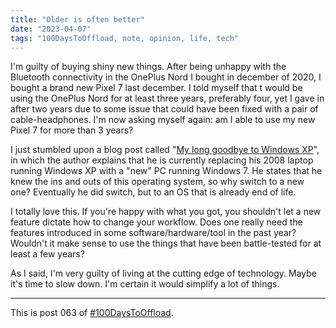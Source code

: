 ```yaml
---
title: "Older is often better"
date: "2023-04-07"
tags: "100DaysToOffload, note, opinion, life, tech"
---
```


I'm guilty of buying shiny new things. After being unhappy with the Bluetooth connectivity in the OnePlus Nord I bought in december of 2020, I bought a brand new Pixel 7 last december. I told myself that t would be using the OnePlus Nord for at least three years, preferably four, yet I gave in after two years due to some issue that could have been fixed with a pair of cable-headphones. I'm now asking myself again: am I able to use my new Pixel 7 for more than 3 years?

I just stumbled upon a blog post called "[My long goodbye to Windows XP](https://woodfromeden.substack.com/p/my-long-goodbye-to-windows-xp)", in which the author explains that he is currently replacing his 2008 laptop running Windows XP with a "new" PC running Windows 7. He states that he knew the ins and outs of this operating system, so why switch to a new one? Eventually he did switch, but to an OS that is already end of life.

I totally love this. If you're happy with what you got, you shouldn't let a new feature dictate how to change your workflow. Does one really need the features introduced in some software/hardware/tool in the past year? Wouldn't it make sense to use the things that have been battle-tested for at least a few years?

As I said, I'm very guilty of living at the cutting edge of technology. Maybe it's time to slow down. I'm certain it would simplify a lot of things.

---

This is post 063 of [#100DaysToOffload](https://100daystooffload.com/).
